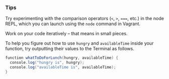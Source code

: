 ### Tips

Try experimenting with the comparison operators (`<`, `>`, `===`, etc.) in the node REPL, which you can launch using the `node` command in Vagrant.

Work on your code iteratively – that means in small pieces. 

To help you figure out how to use `hungry` and `availableTime` inside your function, try outputting their values to the Terminal as follows.

```java
function whatToDoForLunch(hungry, availableTime) {
  console.log("hungry is", hungry);
  console.log("availableTime is", availableTime);
}
```